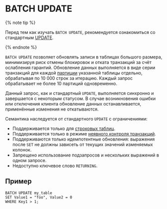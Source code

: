 
# BATCH UPDATE

{% note tip %}

Перед тем как изучать `BATCH UPDATE`, рекомендуется ознакомиться со стандартным [UPDATE](update.md).

{% endnote %}

`BATCH UPDATE` позволяет обновлять записи в таблицах большого размера, минимизируя риск отмены блокировок и отката транзакций за счёт ослабления гарантий. Обновление данных выполняется в виде серии транзакций для каждой [партиции](../../../concepts/datamodel/table.md#partitioning_row_table) указанной таблицы отдельно, обрабатывая по 10 000 строк за итерацию. Каждый запрос обрабатывает не более 10 партиций одновременно.

Данный запрос, как и стандартный `UPDATE`, выполняется синхронно и завершается с некоторым статусом. В случае возникновения ошибки или отключения клиента обновление данных останавливается, применённые изменения не откатываются.

Семантика наследуется от стандартного `UPDATE` с ограничениями:

* Поддерживается только для [строковых таблиц](../../../concepts/glossary.md#row-oriented-table).
* Поддерживается только в режиме [неявного контроля транзакций](../../../concepts/transactions.md#implicit).
* Поддерживаются только идемпотентные обновления: выражения после `SET` не должны зависеть от текущих значений изменяемых колонок.
* Запрещено использование подзапросов и нескольких выражений в одном запросе.
* Недоступно ключевое слово `RETURNING`.

## Пример

```yql
BATCH UPDATE my_table
SET Value1 = "foo", Value2 = 0
WHERE Key1 > 1;
```